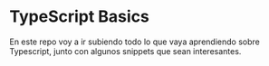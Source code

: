 # TypeScript Basics

En este repo voy a ir subiendo todo lo que vaya aprendiendo sobre Typescript, junto con algunos snippets que sean interesantes.